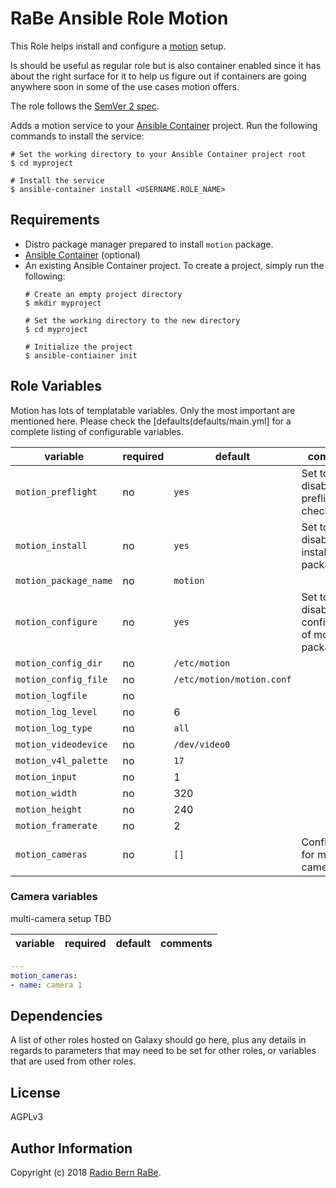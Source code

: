 # RaBe Ansible Role Motion

This Role helps install and configure a [motion](http://motion-project.github.io) setup.

Is should be useful as regular role but is also container enabled since it has
about the right surface for it to help us figure out if containers are going
anywhere soon in some of the use cases motion offers.

The role follows the [SemVer 2 spec](https://semver.org/spec/v2.0.0.html).

Adds a motion service to your [Ansible Container](https://github.com/ansible/ansible-container) project. Run the following commands
to install the service:

```
# Set the working directory to your Ansible Container project root
$ cd myproject

# Install the service
$ ansible-container install <USERNAME.ROLE_NAME>
```

## Requirements

- Distro package manager prepared to install `motion` package.
- [Ansible Container](https://github.com/ansible/ansible-container) (optional)
- An existing Ansible Container project. To create a project, simply run the following:
    ```
    # Create an empty project directory
    $ mkdir myproject

    # Set the working directory to the new directory
    $ cd myproject

    # Initialize the project
    $ ansible-contiainer init
    ```

## Role Variables

Motion has lots of templatable variables. Only the most important are mentioned
here. Please check the [defaults(defaults/main.yml] for a complete listing of
configurable variables.

| variable | required | default | comments |
| -------- | -------- | ------- | -------- |
| `motion_preflight` | no | `yes` | Set to no to disable preflight checking |
| `motion_install` | no | `yes` | Set to `no` to disable installation of package |
| `motion_package_name` | no | `motion` | |
| `motion_configure` | no | `yes` | Set to `no` to disable configuration of motion package |
| `motion_config_dir` | no | `/etc/motion` |
| `motion_config_file` | no | `/etc/motion/motion.conf` |
| `motion_logfile` | no | |
| `motion_log_level` | no | 6 |
| `motion_log_type` | no | `all` |
| `motion_videodevice` | no | `/dev/video0` |
| `motion_v4l_palette` | no | `17` |
| `motion_input` | no | 1 |
| `motion_width` | no | 320 |
| `motion_height` | no | 240 |
| `motion_framerate` | no | 2 |
| `motion_cameras` | no | `[]` | Configuration for multiple cameras.

### Camera variables

multi-camera setup TBD

| variable | required | default | comments |
| -------- | -------- | ------- | -------- |

```yaml
---
motion_cameras:
- name: camera 1
```

## Dependencies

A list of other roles hosted on Galaxy should go here, plus any details in regards to parameters that may need to be set for other roles, or variables that are used from other roles.

## License

AGPLv3

## Author Information

Copyright (c) 2018 [Radio Bern RaBe](http://www.rabe.ch).
